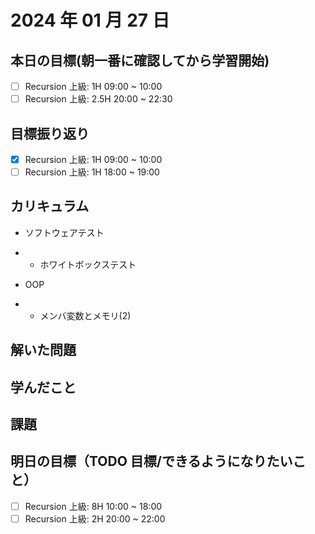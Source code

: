 # 2024 年 01 月 27 日

## 本日の目標(朝一番に確認してから学習開始)

- [ ] Recursion 上級: 1H 09:00 ~ 10:00
- [ ] Recursion 上級: 2.5H 20:00 ~ 22:30

## 目標振り返り

- [x] Recursion 上級: 1H 09:00 ~ 10:00
- [ ] Recursion 上級: 1H 18:00 ~ 19:00

## カリキュラム

- ソフトウェアテスト
- - ホワイトボックステスト

- OOP
- - メンバ変数とメモリ(2)

## 解いた問題

## 学んだこと

## 課題

## 明日の目標（TODO 目標/できるようになりたいこと）

- [ ] Recursion 上級: 8H 10:00 ~ 18:00
- [ ] Recursion 上級: 2H 20:00 ~ 22:00
